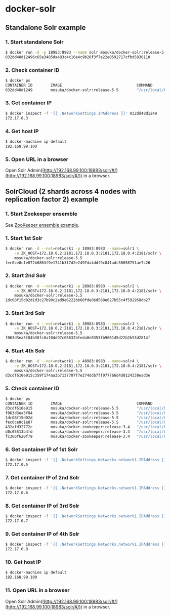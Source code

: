# docker-solr

## Standalone Solr example

### 1. Start standalone Solr

```sh
$ docker run -d -p 18983:8983 --name solr mosuka/docker-solr:release-5.5
032dd48d12496c65a3405da483c4c16e4c9b26f3f7e22e0592717cfbd5830110
```

### 2. Check container ID

```sh
$ docker ps
CONTAINER ID        IMAGE                                 COMMAND                  CREATED             STATUS              PORTS                                         NAMES
032dd48d1249        mosuka/docker-solr:release-5.5        "/usr/local/bin/docke"   15 seconds ago      Up 14 seconds       0.0.0.0:18983->8983/tcp                       solr
```

### 3. Get container IP

```sh
$ docker inspect -f '{{ .NetworkSettings.IPAddress }}' 032dd48d1249
172.17.0.3
```

### 4. Get host IP

```sh
$ docker-machine ip default
192.168.99.100
```

### 5. Open URL in a browser

Open Solr Admin([http://192.168.99.100:18983/solr/#/](http://192.168.99.100:18983/solr/#/)) in a browser.



## SolrCloud (2 shards across 4 nodes with replication factor 2) example

### 1. Start Zookeeper ensemble

See [ZooKeeper ensemble example](https://hub.docker.com/r/mosuka/docker-zookeeper/).

### 1. Start 1st Solr

```sh
$ docker run -d --net=network1 -p 18983:8983 --name=solr1 \
    -e ZK_HOST=172.18.0.2:2181,172.18.0.3:2181,172.18.0.4:2181/solr \
    mosuka/docker-solr:release-5.5
fec0ce8c1e872b6863f9e1741b3f7d2e2497da4ddf9c841adc50658751ae7c26
```

### 2. Start 2nd Solr

```sh
$ docker run -d --net=network1 -p 28983:8983 --name=solr2 \
    -e ZK_HOST=172.18.0.2:2181,172.18.0.3:2181,172.18.0.4:2181/solr \
    mosuka/docker-solr:release-5.5
1dc08f15d02d1d3c27b90c2ad9e6222bb60fde06d568e627b55c4f592958db27
```

### 3. Start 3rd Solr

```sh
$ docker run -d --net=network1 -p 38983:8983 --name=solr3 \
    -e ZK_HOST=172.18.0.2:2181,172.18.0.3:2181,172.18.0.4:2181/solr \
    mosuka/docker-solr:release-5.5
f063d3ea5f04b30fc8a104d97c08632bfeda0e0353fb966145d22b2b53d2814f
```

### 4. Start 4th Solr

```sh
$ docker run -d --net=network1 -p 48983:8983 --name=solr4 \
    -e ZK_HOST=172.18.0.2:2181,172.18.0.3:2181,172.18.0.4:2181/solr \
    mosuka/docker-solr:release-5.5
d3cdf610e915c359f174aa3b7137707f7e274ddb7ff977766d4d0124330ead3e
```

### 5. Check container ID

```sh
$ docker ps
CONTAINER ID        IMAGE                                 COMMAND                  CREATED              STATUS              PORTS                                         NAMES
d3cdf610e915        mosuka/docker-solr:release-5.5        "/usr/local/bin/docke"   13 seconds ago       Up 12 seconds       7983/tcp, 0.0.0.0:48983->8983/tcp             solr4
f063d3ea5f04        mosuka/docker-solr:release-5.5        "/usr/local/bin/docke"   29 seconds ago       Up 28 seconds       7983/tcp, 0.0.0.0:38983->8983/tcp             solr3
1dc08f15d02d        mosuka/docker-solr:release-5.5        "/usr/local/bin/docke"   About a minute ago   Up About a minute   7983/tcp, 0.0.0.0:28983->8983/tcp             solr2
fec0ce8c1e87        mosuka/docker-solr:release-5.5        "/usr/local/bin/docke"   2 minutes ago        Up 2 minutes        7983/tcp, 0.0.0.0:18983->8983/tcp             solr1
432afd32772c        mosuka/docker-zookeeper:release-3.4   "/usr/local/bin/docke"   6 hours ago          Up 6 hours          2888/tcp, 3888/tcp, 0.0.0.0:32181->2181/tcp   zookeeper3
d0c05513b4fd        mosuka/docker-zookeeper:release-3.4   "/usr/local/bin/docke"   6 hours ago          Up 6 hours          2888/tcp, 3888/tcp, 0.0.0.0:22181->2181/tcp   zookeeper2
fc366f620f79        mosuka/docker-zookeeper:release-3.4   "/usr/local/bin/docke"   6 hours ago          Up 6 hours          2888/tcp, 3888/tcp, 0.0.0.0:12181->2181/tcp   zookeeper1
```

### 6. Get container IP of 1st Solr

```sh
$ docker inspect -f '{{ .NetworkSettings.Networks.network1.IPAddress }}' fec0ce8c1e87
172.17.0.5
```

### 7. Get container IP of 2nd Solr

```sh
$ docker inspect -f '{{ .NetworkSettings.Networks.network1.IPAddress }}' 1dc08f15d02d
172.17.0.6
```

### 8. Get container IP of 3rd Solr

```sh
$ docker inspect -f '{{ .NetworkSettings.Networks.network1.IPAddress }}' f063d3ea5f04
172.17.0.7
```

### 9. Get container IP of 4th Solr

```sh
$ docker inspect -f '{{ .NetworkSettings.Networks.network1.IPAddress }}' d3cdf610e915
172.17.0.8
```

### 10. Get host IP

```sh
$ docker-machine ip default
192.168.99.100
```

### 11. Open URL in a browser

Open Solr Admin([http://192.168.99.100:18983/solr/#/](http://192.168.99.100:18983/solr/#/)) in a browser.
